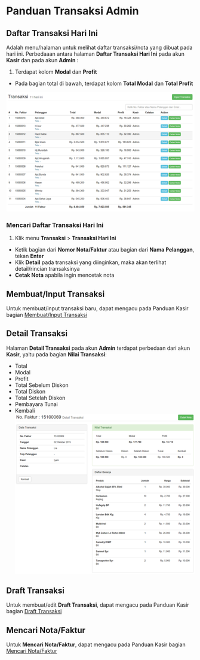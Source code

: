 # Panduan Transaksi Admin

## Daftar Transaksi Hari Ini
Adalah menu/halaman untuk melihat daftar transaksi/nota yang dibuat pada hari ini.
Perbedaaan antara halaman **Daftar Transaksi Hari Ini** pada akun **Kasir** dan pada akun **Admin** :

1. Terdapat kolom **Modal** dan **Profit**
* Pada bagian total di bawah, terdapat kolom **Total Modal** dan **Total Profit**

![Daftar Transaksi Hari Ini](/img/transactions/daftar-transaksi-hari-ini-3.png)

### Mencari Daftar Transaksi Hari Ini
1. Klik menu **Transaksi** > **Transaksi Hari Ini**
* Ketik bagian dari **Nomor Nota/Faktur** atau bagian dari **Nama Pelanggan**, tekan **Enter**
* Klik **Detail** pada transaksi yang diinginkan, maka akan terlihat detail/rincian transaksinya
* **Cetak Nota** apabila ingin mencetak nota

## Membuat/Input Transaksi
Untuk membuat/input transaksi baru, dapat mengacu pada Panduan Kasir bagian [Membuat/Input Transaksi](/cashier.md#membuatinput-transaksi)

## Detail Transaksi
Halaman **Detail Transaksi** pada akun **Admin** terdapat perbedaan dari akun **Kasir**, yaitu pada bagian **Nilai Transaksi**:

* Total
* Modal
* Profit
* Total Sebelum Diskon
* Total Diskon
* Total Setelah Diskon
* Pembayara Tunai
* Kembali
![Halaman Detail Transaksi](/img/transactions/detail-transaksi-2.png)


## Draft Transaksi
Untuk membuat/edit **Draft Transaksi**, dapat mengacu pada Panduan Kasir bagian [Draft Transaksi](/cashier.md#draft-transaksi)

## Mencari Nota/Faktur
Untuk **Mencari Nota/Faktur**, dapat mengacu pada Panduan Kasir bagian [Mencari Nota/Faktur](/cashier.md#mencari-notafaktur)
